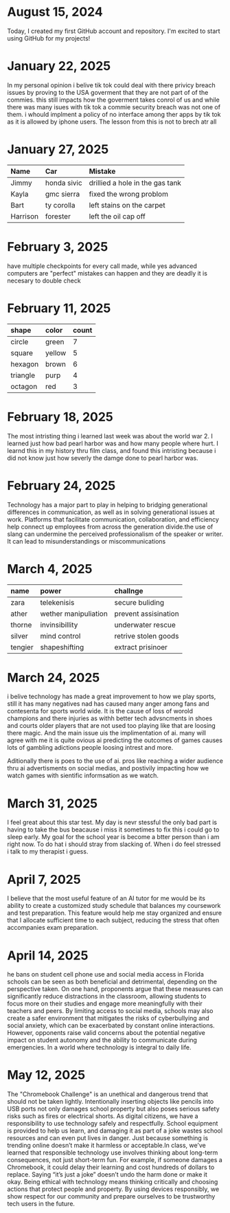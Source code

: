 # August 15, 2024

Today, I created my first GitHub account and repository. I'm excited to start using GitHub for my projects!

# January  22, 2025

In my personal opinion i belive tik tok could deal with there privicy breach issues by proving to the USA goverment that they are not part of of the commies. this still impacts how the goverment takes conrol of us and while there was many isues with tik tok a commie security breach was not one of them. i whould implment a policy of no interface among ther apps by tik tok as it is allowed by iphone users. The lesson from this is not to brech atr all  

# January  27, 2025
| Name     | Car | Mistake |
| :------- | :-- | :------ |
| Jimmy    | honda sivic    |    drillied a hole in the gas tank     |
| Kayla    |  gmc sierra    |    fixed the wrong problom     |
| Bart     |  ty corolla   |    left stains on the carpet     |
| Harrison |forester| left the oil cap off        |

# February 3, 2025
have multiple checkpoints for every call made, while yes advanced computers are "perfect" mistakes can happen and they are deadly it is necesary to double check 

# February 11, 2025 

| shape     | color  | count |
| :------- | :-- | :------ |
|      circle    |  green   |       7  |
|  square        |  yellow   |    5     |
| hexagon         |  brown   |     6    |
|   triangle       |  purp   |      4   |
 |  octagon       | red  |  3      |

# February 18, 2025

The most intristing thing i learned last week was about the world war 2. I learned just how bad pearl harbor was and how many people where hurt. I learnd this in my history thru film class, and found this intristing because i did not know just how severly the damge done to pearl harbor was.  

# February 24, 2025
Technology has a major part to play in helping to bridging generational differences in communication, as well as in solving generational issues at work. Platforms that facilitate communication, collaboration, and efficiency help connect up employees from across the generation divide.the use of slang can undermine the perceived professionalism of the speaker or writer. It can lead to misunderstandings or miscommunications

# March 4, 2025

|   name   | power  | challnge |
| :------- | :-- | :------ |
|  zara    |   telekenisis  |  secure buliding     |
|    ather      |    wether manipuliation |  prevent assisination       |
|      thorne    |   invinsibillity  |  underwater rescue       |
|       silver   |    mind control     |  retrive stolen goods   |
 |    tengier    |  shapeshifting |   extract prisinoer     |




# March 24, 2025
i belive technology has made a great improvement to how we play sports, still it has many negatives nad has caused many anger among fans and contesenta for sports world wide. It is the cause of loss of worold champions and there injuries as withh better tech advsncments in shoes and courts older players that are not used too playing like that are loosing there magic. And the main issue uis the implimentation of ai. many will agree with me it is quite ovious ai predicting the outcomes of games causes lots of gambling adictions people loosing intrest and more.

 Aditionally there is poes to the use of ai. pros like reaching a wider audience thru ai advertisments on social medias, and postivily impacting how we watch games with sientific informsation as we watch.

 # March 31, 2025
 I feel great about this star test. My day is nevr stessful the only bad part is having to take the bus beacause i miss it sometimes to fix this i could go to sleep early. My goal for the school year is become a btter person than i am right now. To do hat i should stray from slacking of. When i do feel stressed i talk to my therapist i guess.
 

 # April 7, 2025

  I believe that the most useful feature of an AI tutor for me would be its ability to create a customized study schedule that balances my coursework and test preparation. This feature would help me stay organized and ensure that I allocate sufficient time to each subject, reducing the stress that often accompanies exam preparation.

# April 14, 2025
he bans on student cell phone use and social media access in Florida schools can be seen as both beneficial and detrimental, depending on the perspective taken. On one hand, proponents argue that these measures can significantly reduce distractions in the classroom, allowing students to focus more on their studies and engage more meaningfully with their teachers and peers. By limiting access to social media, schools may also create a safer environment that mitigates the risks of cyberbullying and social anxiety, which can be exacerbated by constant online interactions. However, opponents raise valid concerns about the potential negative impact on student autonomy and the ability to communicate during emergencies. In a world where technology is integral to daily life.














 # May 12, 2025

 The "Chromebook Challenge" is an unethical and dangerous trend that should not be taken lightly. Intentionally inserting objects like pencils into USB ports not only damages school property but also poses serious safety risks such as fires or electrical shorts. As digital citizens, we have a responsibility to use technology safely and respectfully. School equipment is provided to help us learn, and damaging it as part of a joke wastes school resources and can even put lives in danger. Just because something is trending online doesn’t make it harmless or acceptable.In class, we’ve learned that responsible technology use involves thinking about long-term consequences, not just short-term fun. For example, if someone damages a Chromebook, it could delay their learning and cost hundreds of dollars to replace. Saying “it’s just a joke” doesn’t undo the harm done or make it okay. Being ethical with technology means thinking critically and choosing actions that protect people and property. By using devices responsibly, we show respect for our community and prepare ourselves to be trustworthy tech users in the future.

